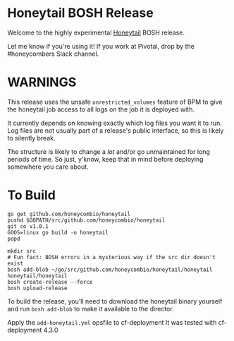 # Honeytail BOSH Release

Welcome to the highly experimental [Honeytail](https://github.com/honeycombio/honeytail) BOSH release.

Let me know if you're using it! If you work at Pivotal, drop by the #honeycombers Slack channel.

# WARNINGS
This release uses the unsafe `unrestricted_volumes` feature of BPM
to give the honeytail job access to all logs on the job it is deployed with.

It currently depends on knowing exactly which log files you want it to run.
Log files are not usually part of a release's public interface,
so this is likely to silently break.

The structure is likely to change a *lot*
and/or go unmaintained for long periods of time.
So just, y'know, keep that in mind
before deploying somewhere you care about.

# To Build
```
go get github.com/honeycombio/honeytail
pushd $GOPATH/src/github.com/honeycombio/honeytail
git co v1.0.1
GOOS=linux go build -o honeytail
popd

mkdir src
# Fun fact: BOSH errors in a mysterious way if the src dir doesn't exist
bosh add-blob ~/go/src/github.com/honeycombio/honeytail/honeytail honeytail/honeytail
bosh create-release --force
bosh upload-release
```

To build the release,
you'll need to download the honeytail binary yourself
and run `bosh add-blob` to make it available to the director.

Apply the `add-honeytail.yml` opsfile to cf-deployment
It was tested with cf-deployment 4.3.0
